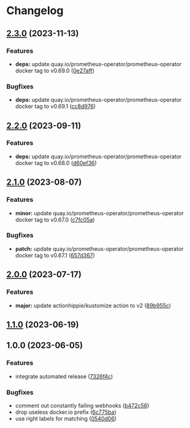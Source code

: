 # Changelog

## [2.3.0](https://github.com/kustomhippie/prometheus-operator/compare/v2.2.0...v2.3.0) (2023-11-13)


### Features

* **deps:** update quay.io/prometheus-operator/prometheus-operator docker tag to v0.69.0 ([0e27aff](https://github.com/kustomhippie/prometheus-operator/commit/0e27affebbe0d9d3a30fc58b5360f799776ce17c))


### Bugfixes

* **deps:** update quay.io/prometheus-operator/prometheus-operator docker tag to v0.69.1 ([cc8d976](https://github.com/kustomhippie/prometheus-operator/commit/cc8d9769cfe863e92c9136279ba54c82d7dc3454))

## [2.2.0](https://github.com/kustomhippie/prometheus-operator/compare/v2.1.0...v2.2.0) (2023-09-11)


### Features

* **deps:** update quay.io/prometheus-operator/prometheus-operator docker tag to v0.68.0 ([d60ef36](https://github.com/kustomhippie/prometheus-operator/commit/d60ef36a2a647e5a2215039d440be6482ac3901d))

## [2.1.0](https://github.com/kustomhippie/prometheus-operator/compare/v2.0.0...v2.1.0) (2023-08-07)


### Features

* **minor:** update quay.io/prometheus-operator/prometheus-operator docker tag to v0.67.0 ([c7fc05a](https://github.com/kustomhippie/prometheus-operator/commit/c7fc05a8c05fd1472286822ea60cbd091fc950b0))


### Bugfixes

* **patch:** update quay.io/prometheus-operator/prometheus-operator docker tag to v0.67.1 ([657d367](https://github.com/kustomhippie/prometheus-operator/commit/657d3670cf853c90025028f9612e189f1ab5e8a8))

## [2.0.0](https://github.com/kustomhippie/prometheus-operator/compare/v1.1.0...v2.0.0) (2023-07-17)


### Features

* **major:** update actionhippie/kustomize action to v2 ([89b955c](https://github.com/kustomhippie/prometheus-operator/commit/89b955c870942adde52d3a840cb2e953a5ca9344))

## [1.1.0](https://github.com/kustomhippie/prometheus-operator/compare/v1.0.0...v1.1.0) (2023-06-19)

## 1.0.0 (2023-06-05)


### Features

* integrate automated release ([7326f4c](https://github.com/kustomhippie/prometheus-operator/commit/7326f4c01262196b9563aa7deb2598a1231a118b))


### Bugfixes

* comment out constantly failing webhooks ([b472c56](https://github.com/kustomhippie/prometheus-operator/commit/b472c565475d2e8822a07a8768d25beb9699df65))
* drop useless docker.io prefix ([6c775ba](https://github.com/kustomhippie/prometheus-operator/commit/6c775ba32b2766d6d1142292e566448e03c1fe67))
* use right labels for matching ([0540d06](https://github.com/kustomhippie/prometheus-operator/commit/0540d0618e682c5a38c5ad292bc141cefca44457))
